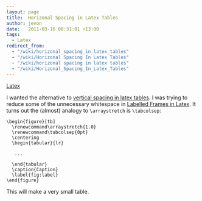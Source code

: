 ```yaml
---
layout: page
title:  Horizonal Spacing in Latex Tables
author: jevon
date:   2011-03-16 08:31:01 +13:00
tags:
  - Latex
redirect_from:
  - "/wiki/horizonal_spacing_in_latex_tables"
  - "/wiki/Horizonal Spacing In Latex Tables"
  - "/wiki/horizonal spacing in latex tables"
  - "/wiki/Horizonal_Spacing_In_Latex_Tables"
---
```


[Latex](Latex.md)

I wanted the alternative to <a href="http://www.msu.edu/~harris41/latex_tablespacing.html">vertical spacing in latex tables</a>. I was trying to reduce some of the unnecessary whitespace in [Labelled Frames in Latex](Labelled_Frames_in_Latex.md). It turns out the (almost) analogy to `\arraystretch` is `\tabcolsep`: 

```
\begin{figure}[tb]
  \renewcommand\arraystretch{1.0}
  \renewcommand\tabcolsep{0pt}
  \centering
  \begin{tabular}{lr}
    
   ...

  \end{tabular}
  \caption{Caption}
  \label{fig:label}
\end{figure}
```

This will make a very small table.

